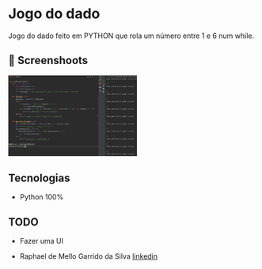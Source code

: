 # Jogo do dado
Jogo do dado feito em PYTHON que rola um número entre 1 e 6 num while.

## :camera_flash: Screenshoots
<img src="/img1.png" width="260">&emsp;

## Tecnologias
* Python 100%

## TODO
- Fazer uma UI

* Raphael de Mello Garrido da Silva [linkedin](https://www.linkedin.com/in/raphaelmgs/)

